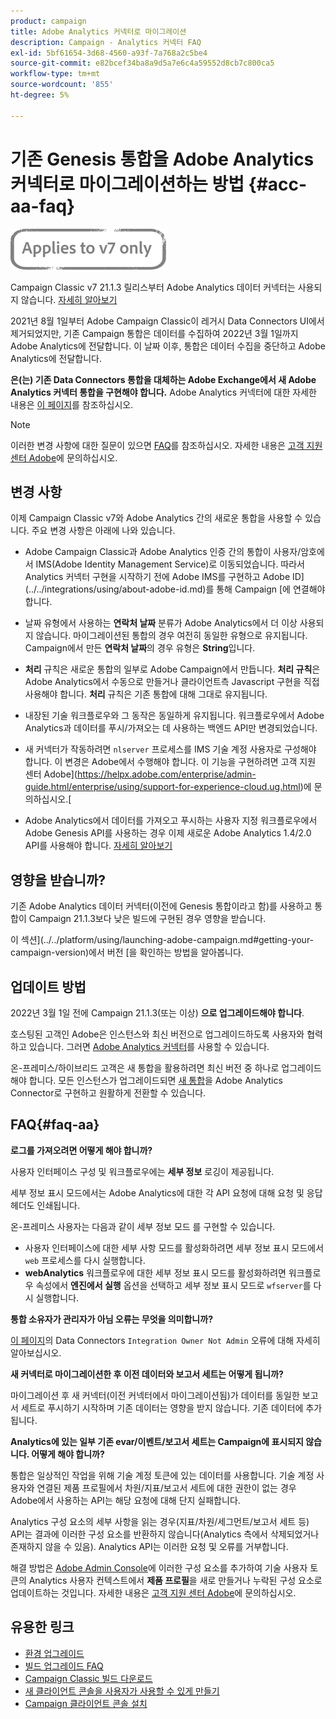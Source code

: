 ```yaml
---
product: campaign
title: Adobe Analytics 커넥터로 마이그레이션
description: Campaign - Analytics 커넥터 FAQ
exl-id: 5bf61654-3d68-4560-a93f-7a768a2c5be4
source-git-commit: e82bcef34ba8a9d5a7e6c4a59552d8cb7c800ca5
workflow-type: tm+mt
source-wordcount: '855'
ht-degree: 5%

---
```


# 기존 Genesis 통합을 Adobe Analytics 커넥터로 마이그레이션하는 방법 {#acc-aa-faq}

![](../../assets/v7-only.svg)

Campaign Classic v7 21.1.3 릴리스부터 Adobe Analytics 데이터 커넥터는 사용되지 않습니다. [자세히 알아보기](https://experienceleague.adobe.com/docs/analytics/import/dataconnectors/data-connectors-eol.html)

2021년 8월 1일부터 Adobe Campaign Classic이 레거시 Data Connectors UI에서 제거되었지만, 기존 Campaign 통합은 데이터를 수집하여 2022년 3월 1일까지 Adobe Analytics에 전달합니다. 이 날짜 이후, 통합은 데이터 수집을 중단하고 Adobe Analytics에 전달합니다.

**은(는) 기존 Data Connectors 통합을 대체하는 Adobe Exchange에서 새 Adobe Analytics 커넥터 통합을 구현해야 합니다.** Adobe Analytics 커넥터에 대한 자세한 내용은 [이 페이지](../../platform/using/adobe-analytics-connector.md)를 참조하십시오.

>[!NOTE]
>
>이러한 변경 사항에 대한 질문이 있으면 [FAQ](#faq-aa)를 참조하십시오. 자세한 내용은 [고객 지원 센터 Adobe](https://helpx.adobe.com/kr/enterprise/admin-guide.html/enterprise/using/support-for-experience-cloud.ug.html)에 문의하십시오.

## 변경 사항

이제 Campaign Classic v7와 Adobe Analytics 간의 새로운 통합을 사용할 수 있습니다. 주요 변경 사항은 아래에 나와 있습니다.

* Adobe Campaign Classic과 Adobe Analytics 인증 간의 통합이 사용자/암호에서 IMS(Adobe Identity Management Service)로 이동되었습니다. 따라서 Analytics 커넥터 구현을 시작하기 전에 Adobe IMS를 구현하고 Adobe ID](../../integrations/using/about-adobe-id.md)를 통해 Campaign [에 연결해야 합니다.

* 날짜 유형에서 사용하는 **연락처 날짜** 분류가 Adobe Analytics에서 더 이상 사용되지 않습니다. 마이그레이션된 통합의 경우 여전히 동일한 유형으로 유지됩니다. Campaign에서 만든 **연락처 날짜**&#x200B;의 경우 유형은 **String**&#x200B;입니다.

* **처리** 규칙은 새로운 통합의 일부로 Adobe Campaign에서 만듭니다. **처리 규칙**&#x200B;은 Adobe Analytics에서 수동으로 만들거나 클라이언트측 Javascript 구현을 직접 사용해야 합니다. **처리** 규칙은 기존 통합에 대해 그대로 유지됩니다.

* 내장된 기술 워크플로우와 그 동작은 동일하게 유지됩니다. 워크플로우에서 Adobe Analytics과 데이터를 푸시/가져오는 데 사용하는 백엔드 API만 변경되었습니다.

* 새 커넥터가 작동하려면 `nlserver` 프로세스를 IMS 기술 계정 사용자로 구성해야 합니다. 이 변경은 Adobe에서 수행해야 합니다. 이 기능을 구현하려면 고객 지원 센터 Adobe](https://helpx.adobe.com/enterprise/admin-guide.html/enterprise/using/support-for-experience-cloud.ug.html)에 문의하십시오.[

* Adobe Analytics에서 데이터를 가져오고 푸시하는 사용자 지정 워크플로우에서 Adobe Genesis API를 사용하는 경우 이제 새로운 Adobe Analytics 1.4/2.0 API를 사용해야 합니다. [자세히 알아보기](https://adobeexchangeec.zendesk.com/hc/en-us/articles/360047148832-Replacements-for-Data-Connector-API-calls)

## 영향을 받습니까?

기존 Adobe Analytics 데이터 커넥터(이전에 Genesis 통합이라고 함)를 사용하고 통합이 Campaign 21.1.3보다 낮은 빌드에 구현된 경우 영향을 받습니다.

이 섹션](../../platform/using/launching-adobe-campaign.md#getting-your-campaign-version)에서 버전 [을 확인하는 방법을 알아봅니다.

## 업데이트 방법

2022년 3월 1일 전에 Campaign 21.1.3(또는 이상) **으로 업그레이드해야 합니다**.

호스팅된 고객인 Adobe은 인스턴스와 최신 버전으로 업그레이드하도록 사용자와 협력하고 있습니다. 그러면 [Adobe Analytics 커넥터](../../platform/using/adobe-analytics-connector.md)를 사용할 수 있습니다.

온-프레미스/하이브리드 고객은 새 통합을 활용하려면 최신 버전 중 하나로 업그레이드해야 합니다.
모든 인스턴스가 업그레이드되면 [새 통합](../../platform/using/adobe-analytics-provisioning.md)을 Adobe Analytics Connector로 구현하고 원활하게 전환할 수 있습니다.

## FAQ{#faq-aa}

**로그를 가져오려면 어떻게 해야 합니까?**

사용자 인터페이스 구성 및 워크플로우에는 **세부 정보** 로깅이 제공됩니다.

세부 정보 표시 모드에서는 Adobe Analytics에 대한 각 API 요청에 대해 요청 및 응답 헤더도 인쇄됩니다.

온-프레미스 사용자는 다음과 같이 세부 정보 모드 를 구현할 수 있습니다.

* 사용자 인터페이스에 대한 세부 사항 모드를 활성화하려면 세부 정보 표시 모드에서 `web` 프로세스를 다시 실행합니다.
* **webAnalytics** 워크플로우에 대한 세부 정보 표시 모드를 활성화하려면 워크플로우 속성에서 **엔진에서 실행** 옵션을 선택하고 세부 정보 표시 모드로 `wfserver`를 다시 실행합니다.

**통합 소유자가 관리자가 아님 오류는 무엇을 의미합니까?**

[이 페이지](https://adobeexchangeec.zendesk.com/hc/en-us/articles/360035167932-Adobe-Analytics-Data-Connectors-Integration-Owner-Not-Admin-Error)의 Data Connectors `Integration Owner Not Admin` 오류에 대해 자세히 알아보십시오.

**새 커넥터로 마이그레이션한 후 이전 데이터와 보고서 세트는 어떻게 됩니까?**

마이그레이션 후 새 커넥터(이전 커넥터에서 마이그레이션됨)가 데이터를 동일한 보고서 세트로 푸시하기 시작하며 기존 데이터는 영향을 받지 않습니다. 기존 데이터에 추가됩니다.

**Analytics에 있는 일부 기존 evar/이벤트/보고서 세트는 Campaign에 표시되지 않습니다. 어떻게 해야 합니까?**

통합은 일상적인 작업을 위해 기술 계정 토큰에 있는 데이터를 사용합니다. 기술 계정 사용자와 연결된 제품 프로필에서 차원/지표/보고서 세트에 대한 권한이 없는 경우 Adobe에서 사용하는 API는 해당 요청에 대해 단지 실패합니다.

Analytics 구성 요소의 세부 사항을 읽는 경우(지표/차원/세그먼트/보고서 세트 등) API는 결과에 이러한 구성 요소를 반환하지 않습니다(Analytics 측에서 삭제되었거나 존재하지 않을 수 있음). Analytics API는 이러한 요청 및 오류를 거부합니다.

해결 방법은 [Adobe Admin Console](https://adminconsole.adobe.com/)에 이러한 구성 요소를 추가하여 기술 사용자 토큰의 Analytics 사용자 컨텍스트에서 **제품 프로필**&#x200B;을 새로 만들거나 누락된 구성 요소로 업데이트하는 것입니다. 자세한 내용은 [고객 지원 센터 Adobe](https://helpx.adobe.com/enterprise/admin-guide.html/enterprise/using/support-for-experience-cloud.ug.html)에 문의하십시오.

## 유용한 링크

* [환경 업그레이드](../../production/using/build-upgrade.md)
* [빌드 업그레이드 FAQ](../../platform/using/faq-build-upgrade.md)
* [Campaign Classic 빌드 다운로드](https://experience.adobe.com/#/downloads/content/software-distribution/ko/campaign.html)
* [새 클라이언트 콘솔을 사용자가 사용할 수 있게 만들기](../../installation/using/client-console-availability-for-windows.md)
* [Campaign 클라이언트 콘솔 설치](../../installation/using/installing-the-client-console.md)
